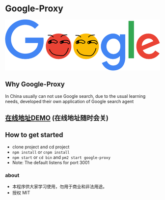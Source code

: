 # Google-Proxy
![image](https://github.com/Jon-Millent/google-proxy/blob/master/images/google.png?raw=true)  

## Why Google-Proxy

In China usually can not use Google search, due to the usual learning needs, developed their own application of Google search agent


## <a href="http://guge.thisummer.com" target="_blank">在线地址DEMO</a> (在线地址随时会关)

## How to get started
* clone project and cd project
* `npm install` or `cnpm install`
* `npm start` or `cd bin` and `pm2 start google-proxy`
* Note: The default listens for port 3001

### about
* 本程序供大家学习使用，勿用于商业和非法用途。
* 授权 MIT
